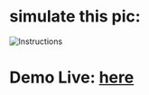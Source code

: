 # simulate this pic:
<img src="https://drive.google.com/uc?export=view&id=1GXCK8trb2bVLEYzer4Vv_oxTYO6g6rOY" alt="Instructions" />


# Demo Live: [here](https://sweet-tapioca-ed0788.netlify.app/)



